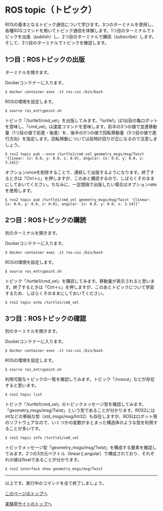 # ROS topic（トピック）
ROSの基本となるトピック通信について学びます。3つのターミナルを使用し、各種ROSコマンドを用いてトピック通信を体験します。1つ目のターミナルでトピックを出版（publish）し、2つ目のターミナルで購読（subscribe）します。そして、3つ目のターミナルでトピックを確認します。

## 1つ目：ROSトピックの出版
ターミナルを開きます。

Dockerコンテナーに入ります。
```
$ docker container exec -it ros-cui /bin/bash
```

ROSの環境を設定します。
```
$ source ros_entrypoint.sh
```

トピック「/turtle1/cmd_vel」を出版してみます。「turtle1」は1台目の亀ロボットを意味し、「cmd_vel」は速度コマンドを意味します。前半の3つの値で並進移動量（1つ目の値で前進・後進）を、後半の3つの値で回転移動量（3つ目の値で進行方向）を指定します。回転移動については反時計回りが正になるので注意しましょう。
```
$ ros2 topic pub --once /turtle1/cmd_vel geometry_msgs/msg/Twist '{linear: {x: 0.0, y: 0.0, z: 0.0}, angular: {x: 0.0, y: 0.0, z: 3.14}}'
```  

オプションonceを削除することで、連続して出版するようになります。終了するときは「Ctrl＋c」を押しますが、このあと購読するので、しばらくそのままにしておいてください。ちなみに、一定間隔で出版したい場合はオプションrateを使用します。
```
$ ros2 topic pub /turtle1/cmd_vel geometry_msgs/msg/Twist '{linear: {x: 0.0, y: 0.0, z: 0.0}, angular: {x: 0.0, y: 0.0, z: 3.14}}'
```

## 2つ目：ROSトピックの購読
別のターミナルを開きます。

Dockerコンテナーに入ります。
```
$ docker container exec -it ros-cui /bin/bash
```

ROSの環境を設定します。
```
$ source ros_entrypoint.sh
```

トピック「/turtle1/cmd_vel」を購読してみます。移動量が表示されると思います。終了するときは「Ctrl＋c」を押しますが、このあとトピックについて学習するため、しばらくそのままにしておいてください。
```
$ ros2 topic echo /turtle1/cmd_vel
```

## 3つ目：ROSトピックの確認
別のターミナルを開きます。

Dockerコンテナーに入ります。
```
$ docker container exec -it ros-cui /bin/bash
```

ROSの環境を設定します。
```
$ source ros_entrypoint.sh
```

利用可能なトピックの一覧を確認してみます。トピック「/rosout」などが存在すると思います。
```
$ ros2 topic list
```

トピック「/turtle1/cmd_vel」のトピックメッセージ型を確認してみます。「geometry_msgs/msg/Twist」という型であることが分かります。ROS2にはintなどの単純な型（std_msgs/msg/Int32）も存在しますが、ROSはロボット用のソフトウェアなので、いくつかの変数がまとまった構造体のような型を利用することが多いです。
```
$ ros2 topic info /turtle1/cmd_vel
```

トピックメッセージ型「geometry_msgs/msg/Twist」を構成する要素を確認してみます。2つの3次元ベクトル（linearとangular）で構成されており、それぞれの値はfloatであることが分かります。
```
$ ros2 interface show geometry_msgs/msg/Twist
```

___

以上です。実行中のコマンドを全て終了しましょう。

[このページのトップへ](#)

[実験用サイトのトップへ](https://stl-apu.github.io/laboratory_experiments/)
